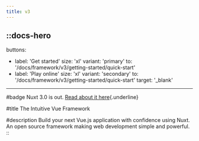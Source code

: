 ```yaml
---
title: v3
---
```


::docs-hero
---
buttons:
  - label: 'Get started'
    size: 'xl'
    variant: 'primary'
    to: '/docs/framework/v3/getting-started/quick-start'
  - label: 'Play online'
    size: 'xl'
    variant: 'secondary'
    to: '/docs/framework/v3/getting-started/quick-start'
    target: '_blank'
---

#badge
Nuxt 3.0 is out.
[Read about it here](https://github.com/nuxt){.underline}

#title
The Intuitive Vue Framework

#description
Build your next Vue.js application with confidence using Nuxt. An open source framework making web development simple and powerful.
::
